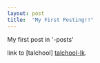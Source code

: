 ```yaml
---
layout: post
title:  "My First Posting!!"
---
```



My first post in '-posts'

link to [talchool] [talchool-lk].

[talchool-lk]: http://talchool.com
